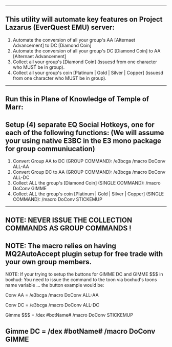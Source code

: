 -------------------------------------------------------------------
This utility will automate key features on Project Lazarus (EverQuest EMU) server:
-------------------------------------------------------------------
1) Automate the conversion of all your group's AA [Alternaet Advancement] to DC [Diamond Coin]
2) Automate the conversion of all your group's DC [Diamond Coin] to AA [Alternaet Advancement]
3) Collect all your group's [Diamond Coin] (issuesd from one character who MUST be in group).
4) Collect all your group's coin [Platinum | Gold | Silver | Copper] (issuesd from one character who MUST be in group).
-------------------------------------------------------------------
Run this in Plane of Knowledge of Temple of Marr:
-------------------------------------------------------------------
Setup (4) separate EQ Social Hotkeys, one for each of the following functions:
(We will assume your using native E3BC in the E3 mono package for group communiucation)
-------------------------------------------------------------------
1) Convert Group AA to DC (GROUP COMMAND): 
      /e3bcga /macro DoConv ALL-AA
2) Convert Group DC to AA (GROUP COMMAND): 
      /e3bcga /macro DoConv ALL-DC
3) Collect ALL the group's [Diamond Coin] (SINGLE COMMAND): 
      /macro DoConv GIMME
4) Collect ALL the group's coin [Platinum | Gold | Silver | Copper] (SINGLE COMMAND): 
      /macro DoConv STICKEMUP
-------------------------------------------------------------------
NOTE: 
NEVER ISSUE THE COLLECTION COMMANDS AS GROUP COMMANDS !
-------------------------------------------------------------------
NOTE: 
The macro relies on having MQ2AutoAccept plugin setup for free trade with your own group members.
-------------------------------------------------------------------
NOTE: 
If your trying to setup the buttons for GIMME DC and GIMME $$$ in boxhud:
You need to issue the command to the toon via boxhud's toons name variable ... the button example would be:

Conv AA = /e3bcga /macro DoConv ALL-AA

Conv DC = /e3bcga /macro DoConv ALL-DC

Gimme $$$ = /dex #botName# /macro DoConv STICKEMUP

Gimme DC = /dex #botName# /macro DoConv GIMME 
-------------------------------------------------------------------
